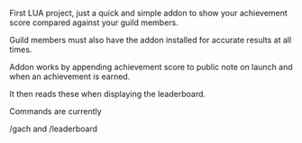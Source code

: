 First LUA project, just a quick and simple addon to show your achievement score compared against your guild members.

Guild members must also have the addon installed for accurate results at all times. 

Addon works by appending achievement score to public note on launch and when an achievement is earned. 

It then reads these when displaying the leaderboard.

Commands are currently 

/gach and /leaderboard